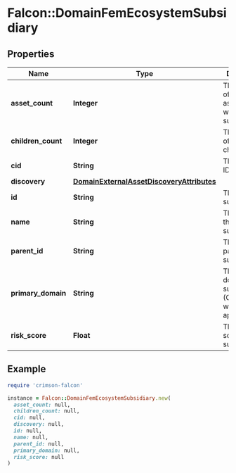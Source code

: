 # Falcon::DomainFemEcosystemSubsidiary

## Properties

| Name | Type | Description | Notes |
| ---- | ---- | ----------- | ----- |
| **asset_count** | **Integer** | The number of assets associated with the subsidiary | [optional] |
| **children_count** | **Integer** | The number of subsidiary children |  |
| **cid** | **String** | The customer ID |  |
| **discovery** | [**DomainExternalAssetDiscoveryAttributes**](DomainExternalAssetDiscoveryAttributes.md) |  | [optional] |
| **id** | **String** | The ID of the subsidiary |  |
| **name** | **String** | The name of the subsidiary |  |
| **parent_id** | **String** | The ID of the parent subsidiary |  |
| **primary_domain** | **String** | The primary domain of the subsidiary (Originally was called apex_domain) |  |
| **risk_score** | **Float** | The risk score of the subsidiary | [optional] |

## Example

```ruby
require 'crimson-falcon'

instance = Falcon::DomainFemEcosystemSubsidiary.new(
  asset_count: null,
  children_count: null,
  cid: null,
  discovery: null,
  id: null,
  name: null,
  parent_id: null,
  primary_domain: null,
  risk_score: null
)
```

